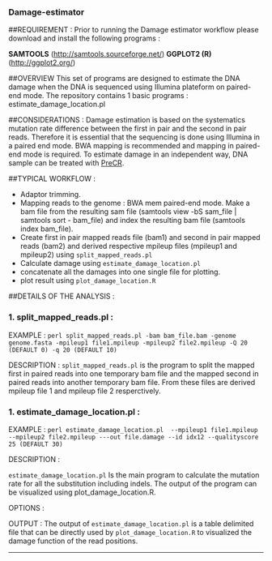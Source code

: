 ### Damage-estimator

##REQUIREMENT : 
Prior to running the Damage estimator workflow please download and install the following programs :

**SAMTOOLS** (http://samtools.sourceforge.net/)
**GGPLOT2 (R)** (http://ggplot2.org/)

##OVERVIEW
This set of programs are designed to estimate the DNA damage when the DNA is sequenced using Illumina plateform on paired-end mode. 
The repository contains 1 basic programs :
estimate_damage_location.pl
 
 
##CONSIDERATIONS :
Damage estimation is based on the systematics mutation rate difference between the first in pair and the second in pair reads. Therefore it is essential that the sequencing is done using Illumina in a paired end mode. BWA mapping is recommended and mapping in paired-end mode is required. To estimate damage in an independent way, DNA sample can be treated with [PreCR][PreCR]. 
 
 [PreCR]: https://www.neb.com/products/m0309-precr-repair-mix 

##TYPICAL WORKFLOW :
- Adaptor trimming.
- Mapping reads to the genome : BWA mem paired-end mode. Make a bam file from the resulting sam file (samtools view -bS sam_file | samtools sort - bam_file) and index the resulting bam file (samtools index bam_file).
- Create first in pair mapped reads file (bam1) and second in pair mapped reads (bam2) and derived respective mpileup files (mpileup1 and mpileup2) using ```split_mapped_reads.pl```
- Calculate damage using ```estimate_damage_location.pl```
- concatenate all the damages into one single file for plotting. 
- plot result using ```plot_damage_location.R```

##DETAILS OF THE ANALYSIS :

### 1. split_mapped_reads.pl :

EXAMPLE :
```perl split_mapped_reads.pl -bam bam_file.bam -genome genome.fasta -mpileup1 file1.mpileup -mpileup2 file2.mpileup -Q 20 (DEFAULT 0) -q 20 (DEFAULT 10)```

DESCRIPTION :
```split_mapped_reads.pl``` is the program to split the mapped first in paired reads into one temporary bam file and the mapped second in paired reads into another temporary bam file. From these files are derived mpileup file 1 and mpileup file 2 resperctively. 

### 1. estimate_damage_location.pl :

EXAMPLE :
```perl estimate_damage_location.pl  --mpileup1 file1.mpileup --mpileup2 file2.mpileup ---out file.damage --id idx12 --qualityscore 25 (DEFAULT 30) ```

DESCRIPTION :

```estimate_damage_location.pl``` Is the main program to calculate the mutation rate for all the substitution including indels. The output of the program can be visualized using plot_damage_location.R. 

OPTIONS :

OUTPUT :
The output of ```estimate_damage_location.pl``` is a table delimited file that can be directly used by ```plot_damage_location.R``` to visualized the damage function of the read positions. 
****
